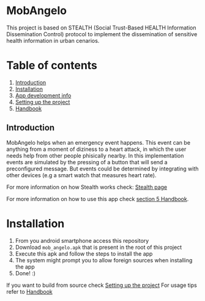 # MobAngelo 
This project is based on STEALTH (Social Trust-Based HEALTH Information Dissemination Control) protocol to implement the dissemination of sensitive health information in urban cenarios.

# Table of contents
1. [Introduction](#introduction)
1. [Installation](#installation)
1. [App development info](./docs/BASE_INFO.md)
1. [Setting up the project](./docs/PROJECT_SETUP.md)
1. [Handbook](./docs/HANDBOOK.md)

## Introduction
MobAngelo helps when an emergency event  happens. This event can be anything from a moment of diziness to a heart attack, in which the user needs help from other people phisically nearby. In this implementation events are simulated by the pressing of a button that will send a preconfigured message. But events could be determined by integrating with other devices (e.g a smart watch that measures heart rate).

For more information on how Stealth works check: [Stealth page](http://www.nr2.ufpr.br/~asbatista/stealth.html)

For more information on how to use this app check [section 5 Handbook](./docs/handbook.md).

# Installation

1. From you android smartphone access this repository
1. Download `mob_angelo.apk` that is present in the root of this project
1. Execute this apk and follow the steps to install the app
  1. The system might prompt you to allow foreign sources when installing the app 
3. Done! :)

If you want to build from source check [Setting up the project](./docs/PROJECT_SETUP.md)
For usage tips refer to [Handbook](./docs/HANDBOOK.md)

